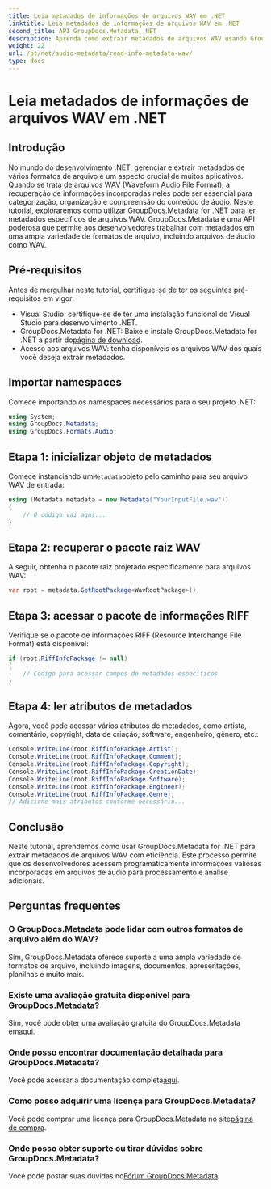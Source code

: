 ```yaml
---
title: Leia metadados de informações de arquivos WAV em .NET
linktitle: Leia metadados de informações de arquivos WAV em .NET
second_title: API GroupDocs.Metadata .NET
description: Aprenda como extrair metadados de arquivos WAV usando GroupDocs.Metadata for .NET. Mergulhe neste tutorial passo a passo para aproveitar metadados para gerenciamento de arquivos de áudio.
weight: 22
url: /pt/net/audio-metadata/read-info-metadata-wav/
type: docs
---
```

# Leia metadados de informações de arquivos WAV em .NET

## Introdução
No mundo do desenvolvimento .NET, gerenciar e extrair metadados de vários formatos de arquivo é um aspecto crucial de muitos aplicativos. Quando se trata de arquivos WAV (Waveform Audio File Format), a recuperação de informações incorporadas neles pode ser essencial para categorização, organização e compreensão do conteúdo de áudio.
Neste tutorial, exploraremos como utilizar GroupDocs.Metadata for .NET para ler metadados específicos de arquivos WAV. GroupDocs.Metadata é uma API poderosa que permite aos desenvolvedores trabalhar com metadados em uma ampla variedade de formatos de arquivo, incluindo arquivos de áudio como WAV.
## Pré-requisitos
Antes de mergulhar neste tutorial, certifique-se de ter os seguintes pré-requisitos em vigor:
- Visual Studio: certifique-se de ter uma instalação funcional do Visual Studio para desenvolvimento .NET.
-  GroupDocs.Metadata for .NET: Baixe e instale GroupDocs.Metadata for .NET a partir do[página de download](https://releases.groupdocs.com/metadata/net/).
- Acesso aos arquivos WAV: tenha disponíveis os arquivos WAV dos quais você deseja extrair metadados.

## Importar namespaces
Comece importando os namespaces necessários para o seu projeto .NET:
```csharp
using System;
using GroupDocs.Metadata;
using GroupDocs.Formats.Audio;
```
## Etapa 1: inicializar objeto de metadados
 Comece instanciando um`Metadata`objeto pelo caminho para seu arquivo WAV de entrada:
```csharp
using (Metadata metadata = new Metadata("YourInputFile.wav"))
{
    // O código vai aqui...
}
```
## Etapa 2: recuperar o pacote raiz WAV
A seguir, obtenha o pacote raiz projetado especificamente para arquivos WAV:
```csharp
var root = metadata.GetRootPackage<WavRootPackage>();
```
## Etapa 3: acessar o pacote de informações RIFF
Verifique se o pacote de informações RIFF (Resource Interchange File Format) está disponível:
```csharp
if (root.RiffInfoPackage != null)
{
    // Código para acessar campos de metadados específicos
}
```
## Etapa 4: ler atributos de metadados
Agora, você pode acessar vários atributos de metadados, como artista, comentário, copyright, data de criação, software, engenheiro, gênero, etc.:
```csharp
Console.WriteLine(root.RiffInfoPackage.Artist);
Console.WriteLine(root.RiffInfoPackage.Comment);
Console.WriteLine(root.RiffInfoPackage.Copyright);
Console.WriteLine(root.RiffInfoPackage.CreationDate);
Console.WriteLine(root.RiffInfoPackage.Software);
Console.WriteLine(root.RiffInfoPackage.Engineer);
Console.WriteLine(root.RiffInfoPackage.Genre);
// Adicione mais atributos conforme necessário...
```

## Conclusão
Neste tutorial, aprendemos como usar GroupDocs.Metadata for .NET para extrair metadados de arquivos WAV com eficiência. Este processo permite que os desenvolvedores acessem programaticamente informações valiosas incorporadas em arquivos de áudio para processamento e análise adicionais.

## Perguntas frequentes
### O GroupDocs.Metadata pode lidar com outros formatos de arquivo além do WAV?
Sim, GroupDocs.Metadata oferece suporte a uma ampla variedade de formatos de arquivo, incluindo imagens, documentos, apresentações, planilhas e muito mais.
### Existe uma avaliação gratuita disponível para GroupDocs.Metadata?
 Sim, você pode obter uma avaliação gratuita do GroupDocs.Metadata em[aqui](https://releases.groupdocs.com/).
### Onde posso encontrar documentação detalhada para GroupDocs.Metadata?
 Você pode acessar a documentação completa[aqui](https://tutorials.groupdocs.com/metadata/net/).
### Como posso adquirir uma licença para GroupDocs.Metadata?
 Você pode comprar uma licença para GroupDocs.Metadata no site[página de compra](https://purchase.groupdocs.com/buy).
### Onde posso obter suporte ou tirar dúvidas sobre GroupDocs.Metadata?
 Você pode postar suas dúvidas no[Fórum GroupDocs.Metadata](https://forum.groupdocs.com/c/metadata/14).